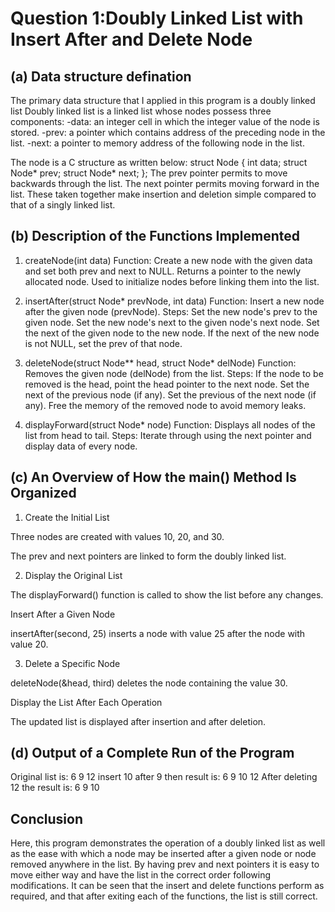 # Question 1:Doubly Linked List with Insert After and Delete Node
## (a) Data structure defination
The primary data structure that I applied in this program is a doubly linked list Doubly linked list is a linked list whose nodes possess three components:
-data: an integer cell in which the integer value of the node is stored.
-prev: a pointer which contains address of the preceding node in the list.
-next: a pointer to memory address of the following node in the list.

The node is a C structure as written below:
struct Node {
    int data;
    struct Node* prev;
    struct Node* next;
};
The prev pointer  permits to move backwards through the list.
The next pointer permits moving forward in the list.
These taken together make insertion and deletion simple compared to that of a singly linked list.

## (b) Description of the Functions Implemented

1. createNode(int data)
Function: Create a new node with the given data and set both prev and next to NULL.
Returns a pointer to the newly allocated node.
Used to initialize nodes before linking them into the list.

2. insertAfter(struct Node* prevNode, int data)
Function: Insert a new node after the given node (prevNode).
Steps:
Set the new node's prev to the given node.
Set the new node's next to the given node's next node.
Set the next of the given node to the new node.
If the next of the new node is not NULL, set the prev of that node.

3. deleteNode(struct Node** head, struct Node* delNode)
Function: Removes the given node (delNode) from the list.
Steps:
If the node to be removed is the head, point the head pointer to the next node.
Set the next of the previous node (if any).
Set the previous of the next node (if any).
Free the memory of the removed node to avoid memory leaks.

4. displayForward(struct Node* node)
Function: Displays all nodes of the list from head to tail.
Steps: Iterate through using the next pointer and display data of every node.

## (c) An Overview of How the main() Method Is Organized
1. Create the Initial List

Three nodes are created with values 10, 20, and 30.

The prev and next pointers are linked to form the doubly linked list.

2. Display the Original List

The displayForward() function is called to show the list before any changes.

Insert After a Given Node

insertAfter(second, 25) inserts a node with value 25 after the node with value 20.

3. Delete a Specific Node

deleteNode(&head, third) deletes the node containing the value 30.

Display the List After Each Operation

The updated list is displayed after insertion and after deletion.


## (d) Output of a Complete Run of the Program
Original list is: 6 9 12
insert 10 after 9 then result is: 6 9 10 12
After deleting 12 the result is: 6 9 10

## Conclusion
Here, this program demonstrates the operation of a doubly linked list as well as the ease with which a node may be inserted after a given node or node removed anywhere in the list. By having prev and next pointers it is easy to move either way and have the list in the correct order following modifications. It can be seen that the insert and delete functions perform as required, and that after exiting each of the functions, the list is still correct.
